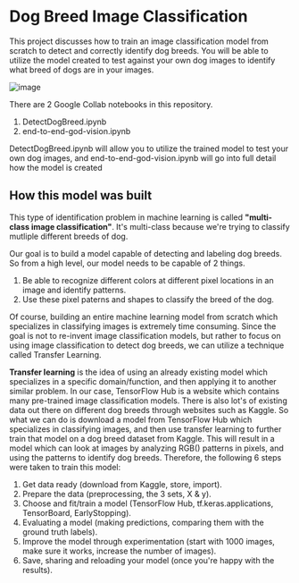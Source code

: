 # Dog Breed Image Classification

This project discusses how to train an image classification model from scratch to detect and correctly identify dog breeds. You will be able to utilize the model created to test against your own dog images to identify what breed of dogs are in your images. 

![image](https://github.com/user-attachments/assets/91652714-c54a-42d1-afff-ba42d12c24d9)

There are 2 Google Collab notebooks in this repository. 

1. DetectDogBreed.ipynb
2. end-to-end-god-vision.ipynb

DetectDogBreed.ipynb will allow you to utilize the trained model to test your own dog images, and end-to-end-god-vision.ipynb will go into full detail how the model is created

## How this model was built

This type of identification problem in machine learning is called **"multi-class image classification"**. It's multi-class because we're trying to classify mutliple different breeds of dog.

Our goal is to build a model capable of detecting and labeling dog breeds. So from a high level, our model needs to be capable of 2 things.

1. Be able to recognize different colors at different pixel locations in an image and identify patterns.
2. Use these pixel paterns and shapes to classify the breed of the dog.

Of course, building an entire machine learning model from scratch which specializes in classifying images is extremely time consuming. Since the goal is not to re-invent image classification models, 
but rather to focus on using image classification to detect dog breeds, we can utilize a technique called Transfer Learning.

**Transfer learning** is the idea of using an already existing model which specializes in a specific domain/function, and then applying it to another similar problem. In our case, TensorFlow Hub is a 
website which contains many pre-trained image classification models. There is also lot's of existing data out there on different dog breeds through websites such as Kaggle. So what we can do is download a 
model from TensorFlow Hub which specializes in classifying images, and then use transfer learning to further train that model on a dog breed dataset from Kaggle. 
This will result in a model which can look at images by analyzing RGB() patterns in pixels, and using the patterns to identify dog breeds. Therefore, the following 6 steps were taken to train this model:

1. Get data ready (download from Kaggle, store, import).
2. Prepare the data (preprocessing, the 3 sets, X & y).
3. Choose and fit/train a model (TensorFlow Hub, tf.keras.applications, TensorBoard, EarlyStopping).
4. Evaluating a model (making predictions, comparing them with the ground truth labels).
5. Improve the model through experimentation (start with 1000 images, make sure it works, increase the number of images).
6. Save, sharing and reloading your model (once you're happy with the results).
